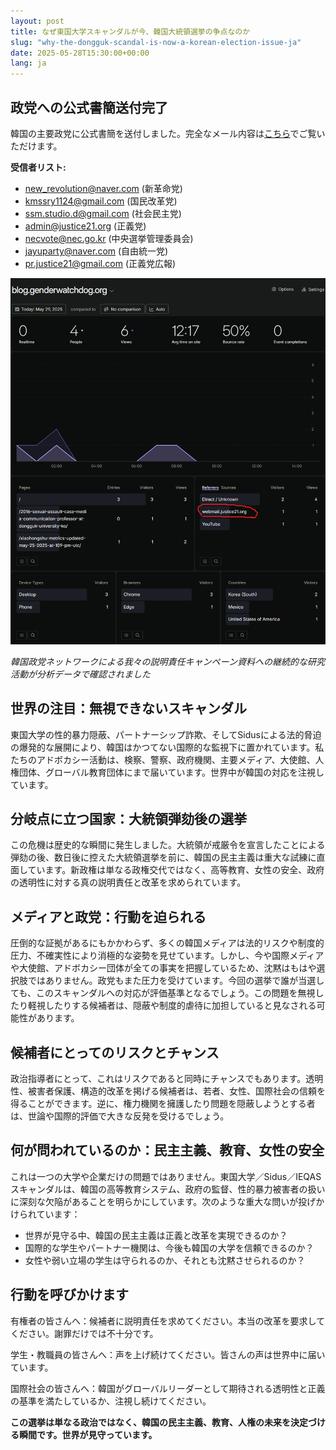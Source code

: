 ```yaml
---
layout: post
title: なぜ東国大学スキャンダルが今、韓国大統領選挙の争点なのか
slug: "why-the-dongguk-scandal-is-now-a-korean-election-issue-ja"
date: 2025-05-28T15:30:00+00:00
lang: ja
---
```


## 政党への公式書簡送付完了

韓国の主要政党に公式書簡を送付しました。完全なメール内容は[こちら](https://github.com/Gender-Watchdog/genderwatchdog_metookorea2025/blob/master/email_emls/decoded/diplomatic-human-rights-outreach/decoded_Re_%20%EA%B8%B4%EA%B8%89%20%EB%8C%80%EC%84%A0%20%EC%9D%B4%EC%8A%88_%20%EB%8F%99%EA%B5%AD%EB%8C%80%20%EC%84%B1%ED%8F%AD%EB%A0%A5%20%EC%9D%80%ED%8F%90%C2%B7%EA%B3%B5%EC%A0%81%EC%9E%90%EA%B8%88%20%EB%82%A8%EC%9A%A9%20%EC%9D%98%ED%98%B9%EA%B3%BC%20%EC%A0%95%EB%B6%80%EA%B8%B0%EA%B4%80%20%EA%B3%B5%EB%AA%A8%20%EC%B9%A8%EB%AC%B5%20-%20%EC%9D%BC%EC%A3%BC%EC%9D%BC%20%EC%95%9E%EB%91%94%20%EB%8C%80%EC%84%A0%EC%97%90%EC%84%9C%20%ED%95%9C%EA%B5%AD%20%EB%AF%BC%EC%A3%BC%EC%A3%BC%EC%9D%98%20%EC%8B%9C%ED%97%98%EB%8C%80%202025-05-28T21_21_35-04_00.eml)でご覧いただけます。

**受信者リスト:**
- new_revolution@naver.com (新革命党)
- kmssry1124@gmail.com (国民改革党)
- ssm.studio.d@gmail.com (社会民主党)
- admin@justice21.org (正義党)
- necvote@nec.go.kr (中央選挙管理委員会)
- jayuparty@naver.com (自由統一党)
- pr.justice21@gmail.com (正義党広報)

![韓国政党による我々のキャンペーン資料研究活動を示すFathom Analytics](https://github.com/Gender-Watchdog/genderwatchdog_metookorea2025/blob/master/imgs/election-2025/fathom-analytics-korean-election.png?raw=true)

*韓国政党ネットワークによる我々の説明責任キャンペーン資料への継続的な研究活動が分析データで確認されました*

## 世界の注目：無視できないスキャンダル

東国大学の性的暴力隠蔽、パートナーシップ詐欺、そしてSidusによる法的脅迫の爆発的な展開により、韓国はかつてない国際的な監視下に置かれています。私たちのアドボカシー活動は、検察、警察、政府機関、主要メディア、大使館、人権団体、グローバル教育団体にまで届いています。世界中が韓国の対応を注視しています。

## 分岐点に立つ国家：大統領弾劾後の選挙

この危機は歴史的な瞬間に発生しました。大統領が戒厳令を宣言したことによる弾劾の後、数日後に控えた大統領選挙を前に、韓国の民主主義は重大な試練に直面しています。新政権は単なる政権交代ではなく、高等教育、女性の安全、政府の透明性に対する真の説明責任と改革を求められています。

## メディアと政党：行動を迫られる

圧倒的な証拠があるにもかかわらず、多くの韓国メディアは法的リスクや制度的圧力、不確実性により消極的な姿勢を見せています。しかし、今や国際メディアや大使館、アドボカシー団体が全ての事実を把握しているため、沈黙はもはや選択肢ではありません。政党もまた圧力を受けています。今回の選挙で誰が当選しても、このスキャンダルへの対応が評価基準となるでしょう。この問題を無視したり軽視したりする候補者は、隠蔽や制度的虐待に加担していると見なされる可能性があります。

## 候補者にとってのリスクとチャンス

政治指導者にとって、これはリスクであると同時にチャンスでもあります。透明性、被害者保護、構造的改革を掲げる候補者は、若者、女性、国際社会の信頼を得ることができます。逆に、権力機関を擁護したり問題を隠蔽しようとする者は、世論や国際的評価で大きな反発を受けるでしょう。

## 何が問われているのか：民主主義、教育、女性の安全

これは一つの大学や企業だけの問題ではありません。東国大学／Sidus／IEQASスキャンダルは、韓国の高等教育システム、政府の監督、性的暴力被害者の扱いに深刻な欠陥があることを明らかにしています。次のような重大な問いが投げかけられています：
- 世界が見守る中、韓国の民主主義は正義と改革を実現できるのか？
- 国際的な学生やパートナー機関は、今後も韓国の大学を信頼できるのか？
- 女性や弱い立場の学生は守られるのか、それとも沈黙させられるのか？

## 行動を呼びかけます

有権者の皆さんへ：候補者に説明責任を求めてください。本当の改革を要求してください。謝罪だけでは不十分です。

学生・教職員の皆さんへ：声を上げ続けてください。皆さんの声は世界中に届いています。

国際社会の皆さんへ：韓国がグローバルリーダーとして期待される透明性と正義の基準を満たしているか、注視し続けてください。

**この選挙は単なる政治ではなく、韓国の民主主義、教育、人権の未来を決定づける瞬間です。世界が見守っています。**
